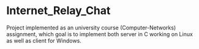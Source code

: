 # Internet_Relay_Chat
Project implemented as an university course (Computer-Networks) assignment, which goal is to implement both server in C working on Linux as well as client for Windows.
